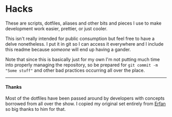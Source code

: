 # Hacks

These are scripts, dotfiles, aliases and other bits and pieces I use to make development work easier, prettier, or just cooler.

This isn't really intended for public consumption but feel free to have a delve nonetheless. I put it in git so I can access it everywhere and I include this readme because _someone_ will end up having a gander.

Note that since this is basically just for my own I'm not putting much time into properly managing the repository, so be prepared for `git commit -m "Some stuff"` and other bad practices occurring all over the place.

---

#### Thanks

Most of the dotfiles have been passed around by developers with concepts borrowed from all over the show.
I copied my original set entirely from [Erfan](https://github.com/erfanimani) so big thanks to him for that.
